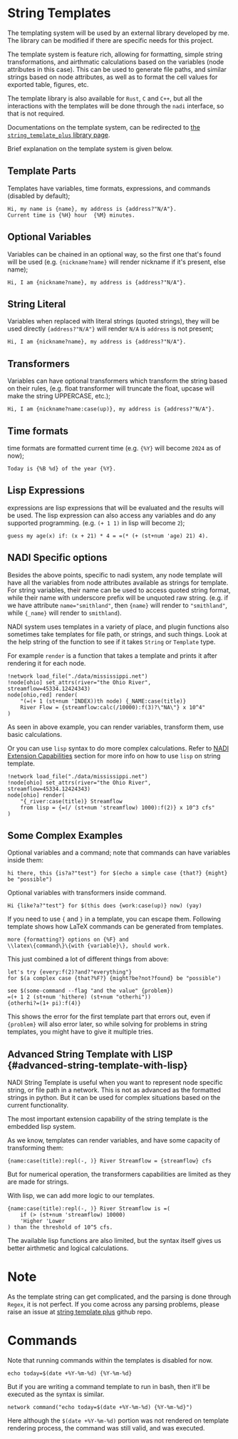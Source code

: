 # String Templates

The templating system will be used by an external library developed by
me. The library can be modified if there are specific needs for this
project.

The template system is feature rich, allowing for formatting, simple
string transformations, and airthmatic calculations based on the
variables (node attributes in this case). This can be used to generate
file paths, and similar strings based on node attributes, as well as
to format the cell values for exported table, figures, etc.

The template library is also available for `Rust`, `C` and `C++`, but
all the interactions with the templates will be done through the
`nadi` interface, so that is not required.

Documentations on the template system, can be redirected to
[the `string_template_plus` library page](https://docs.rs/string-template-plus/latest/string_template_plus/).

Brief explanation on the template system is given below.

## Template Parts
Templates have variables, time formats, expressions, and commands (disabled by default);
```stp run name=John; address=123 Road, USA
Hi, my name is {name}, my address is {address?"N/A"}.
Current time is {%H} hour  {%M} minutes.
```
## Optional Variables
Variables can be chained in an optional way, so the first one that's
found will be used (e.g. `{nickname?name}` will render nickname if
it's present, else name);

```stp run name=John; nickname=J; address=123 Road, USA
Hi, I am {nickname?name}, my address is {address?"N/A"}.
```
## String Literal
Variables when replaced with literal strings (quoted strings), they
will be used directly `{address?"N/A"}` will render `N/A` is
`address` is not present;
```stp run name=John
Hi, I am {nickname?name}, my address is {address?"N/A"}.
```

## Transformers
Variables can have optional transformers which transform the string
based on their rules, (e.g. float transformer will truncate the
float, upcase will make the string UPPERCASE, etc.);
```stp run name=Joe
Hi, I am {nickname?name:case(up)}, my address is {address?"N/A"}.
```

## Time formats
time formats are formatted current time (e.g. `{%Y}` will become
`2024` as of now);
```stp run name=John
Today is {%B %d} of the year {%Y}.
```

## Lisp Expressions
expressions are lisp expressions that will be evaluated and the
results will be used. The lisp expression can also access any
variables and do any supported programming. (e.g. `(+ 1 1)` in lisp
will become `2`);
```stp run age=20
guess my age(x) if: (x + 21) * 4 = =(* (+ (st+num 'age) 21) 4).
```

## NADI Specific options
Besides the above points, specific to nadi system, any node template
will have all the variables from node attributes available as strings
for template. For string variables, their name can be used to access
quoted string format, while their name with underscore prefix will be
unquoted raw string. (e.g. if we have attribute `name="smithland"`,
then `{name}` will render to `"smithland"`, while `{_name}` will
render to `smithland`).

NADI system uses templates in a variety of place, and plugin functions
also sometimes take templates for file path, or strings, and such
things. Look at the help string of the function to see if it takes
`String` or `Template` type.

For example `render` is a function that takes a template and prints it
after rendering it for each node.

```task run
!network load_file("./data/mississippi.net")
!node[ohio] set_attrs(river="the Ohio River", streamflow=45334.12424343)
node[ohio,red] render(
	"(=(+ 1 (st+num 'INDEX))th node) {_NAME:case(title)}
	River Flow = {streamflow:calc(/10000):f(3)?\"NA\"} x 10^4"
)
```
As seen in above example, you can render variables, transform them, use basic calculations.

Or you can use `lisp` syntax to do more complex calculations. Refer to
[NADI Extension Capabilities](../system/extensions.md) section for more
info on how to use `lisp` on string template.

```task run
!network load_file("./data/mississippi.net")
!node[ohio] set_attrs(river="the Ohio River", streamflow=45334.12424343)
node[ohio] render(
	"{_river:case(title)} Streamflow
	from lisp = {=(/ (st+num 'streamflow) 1000):f(2)} x 10^3 cfs"
)
```

## Some Complex Examples

Optional variables and a command; note that commands can have variables inside them:
```stp run might=may
hi there, this {is?a?"test"} for $(echo a simple case {that?} {might} be "possible")
```

Optional variables with transformers inside command.
```stp run work=Fantastic Job
Hi {like?a?"test"} for $(this does {work:case(up)} now) (yay)
```

If you need to use `{` and `}` in a template, you can escape them. Following template shows how LaTeX commands can be generated from templates.
```stp run command=Error;variable=Var
more {formatting?} options on {%F} and
\\latex\{command\}\{with {variable}\}, should work.
```

This just combined a lot of different things from above:
```stp run
let's try {every:f(2)?and?"everything"}
for $(a complex case {that?%F?} {might?be?not?found} be "possible")

see $(some-command --flag "and the value" {problem})
=(+ 1 2 (st+num 'hithere) (st+num "otherhi"))
{otherhi?=(1+ pi):f(4)}
```

This shows the error for the first template part that errors out, even
if `{problem}` will also error later, so while solving for problems in
string templates, you might have to give it multiple tries.

## Advanced String Template with LISP {#advanced-string-template-with-lisp}

NADI String Template is useful when you want to represent node
specific string, or file path in a network. This is not as advanced as
the formatted strings in python. But it can be used for complex
situations based on the current functionality.

The most important extension capability of the string template is the
embedded lisp system.

As we know, templates can render variables, and have some capacity of transforming them:

```stp run name=Ohio; streamflow=12000
{name:case(title):repl(-, )} River Streamflow = {streamflow} cfs
```

But for numerical operation, the transformers capabilities are limited as they are made for strings.


With lisp, we can add more logic to our templates.

```stp run name=Ohio; streamflow=12000
{name:case(title):repl(-, )} River Streamflow is =(
	if (> (st+num 'streamflow) 10000)
	'Higher 'Lower
) than the threshold of 10^5 cfs.
```

The available lisp functions are also limited, but the syntax itself
gives us better airthmetic and logical calculations.


# Note
As the template string can get complicated, and the parsing is done
through `Regex`, it is not perfect. If you come across any parsing
problems, please raise an issue at [string template
plus](https://github.com/Atreyagaurav/string-template-plus) github
repo.

# Commands
Note that running commands within the templates is disabled for
now.

```stp run
echo today=$(date +%Y-%m-%d) {%Y-%m-%d}
```

But if you are writing a command template to run in bash, then
it'll be executed as the syntax is similar.

```task run
network command("echo today=$(date +%Y-%m-%d) {%Y-%m-%d}")
```
Here although the `$(date +%Y-%m-%d)` portion was not rendered on template rendering process, the command was still valid, and was executed.
